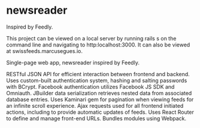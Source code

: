 # newsreader
Inspired by Feedly.

This project can be viewed on a local server by running rails s on the command line and navigating to http:localhost:3000. 
It can also be viewed at swissfeeds.marcusegues.io.

Single-page web app, newsreader inspired by Feedly.  

RESTful JSON API for efficient interaction between frontend and backend.
Uses custom-built authentication system, hashing and salting passwords with BCrypt.
Facebook authentication utilizes Facebook JS SDK and Omniauth.
JBuilder data serialization retrieves nested data from associated database entries.
Uses Kaminari gem for pagination when viewing feeds for an infinite scroll experience.
Ajax requests used for all frontend initiated actions, including to provide automatic updates of feeds.
Uses React Router to define and manage front-end URLs.
Bundles modules using Webpack.
